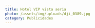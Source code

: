 ```yaml
---
title: Hotel VIP vista aeria
photo: /assets/img/uploads/dji_0389.jpg
category: Publicidades
---
```

